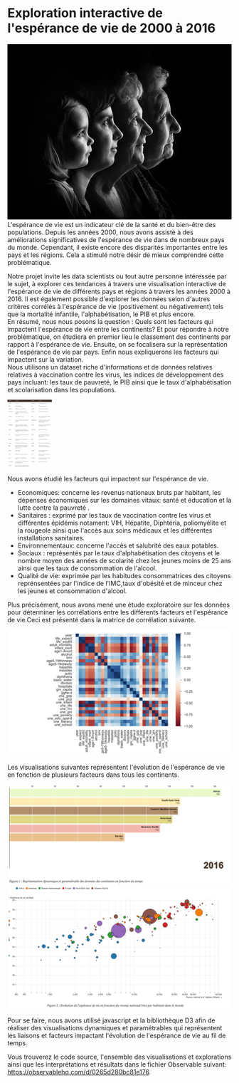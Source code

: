 <h1>Exploration interactive de l'espérance de vie de 2000 à 2016</h1>
<img src="lifetime_evolution.jpeg" width="512"/>
L'espérance de vie est un indicateur clé de la santé et du bien-être des populations. Depuis les années 2000, nous avons assisté à des améliorations significatives de l'espérance de vie dans de nombreux pays du monde. Cependant, il existe encore des disparités importantes entre les pays et les régions. Cela a stimulé notre désir de mieux comprendre cette problématique.

Notre projet invite les data scientists ou tout autre personne intéressée par le sujet, à explorer ces tendances à travers une visualisation interactive de l'espérance de vie de différents pays et régions à travers les années 2000 à 2016. Il est également possible d'explorer les données selon d'autres critères corrélés à l'espérance de vie (positivement ou négativement) tels que la mortalité infantile, l'alphabétisation, le PIB et plus encore. <br>
En résumé, nous nous posons la question : Quels sont les facteurs qui impactent l'espérance de vie entre les continents? Et pour répondre à notre problématique, on étudiera en premier lieu le classement des continents par rapport à l'espérance de vie. Ensuite, on se focalisera sur la représentation de l'espérance de vie par pays. Enfin nous expliquerons les facteurs qui impactent sur la variation. <br>
Nous utilisons un dataset riche d'informations et de données relatives relatives à vaccination contre les virus, les indices de développement des pays incluant: les taux de pauvreté, le PIB ainsi que le taux d'alphabétisation et scolarisation dans les populations.<br>

<img src="columns_description2.png" width="100"/><br>
<img src="columns_description.png" width="100"/><br>

Nous avons étudié les facteurs qui impactent sur l'espérance de vie.<br>
<ul>
  <li>
    Economiques: concerne les revenus nationaux bruts par habitant, les dépenses économiques sur les domaines vitaux: santé et éducation et la lutte contre la pauvreté .</li>
  <li>  Sanitaires : exprimé par les taux de vaccination contre les virus et différentes épidémis notament: VIH, Hépatite, Diphtéria, poliomyélite et la rougeole ainsi que l'accès aux soins médicaux et les différentes installations sanitaires.</li>
  <li>  Environnementaux: concerne l'accès et salubrité des eaux potables.</li>
  <li>  Sociaux : représentés par le taux d'alphabétisation des citoyens et le nombre moyen des années de scolarité chez les jeunes moins de 25 ans ainsi que les taux de consommation de l'alcool.</li>
   <li> Qualité de vie: exprimée par les habitudes consommatrices des citoyens reprénsentées par l'indice de l'IMC,taux d'obésité et de minceur chez les jeunes et consommation d'alcool.
</li>
</ul>

Plus précisément, nous avons mené une étude exploratoire sur les données pour déterminer les corrélations entre les différents facteurs et l'espérance de vie.Ceci est présenté dans la matrice de corrélation suivante. <br>

<img src="heatmap.png" width="512"/> <br>

Les visualisations suivantes représentent l'évolution de l'espérance de vie en fonction de plusieurs facteurs dans tous les continents.<br>

<img src="figure1-viz.PNG" width="512"/> <br>
<img src="figure2-viz.PNG" width="512"/> <br>

Pour se faire, nous avons utilisé javascript et la bibliothèque D3 afin de réaliser des visualisations dynamiques et paramétrables qui représentent les liaisons et facteurs impactant l'évolution de l'espérance de vie au fil de temps. <br>

Vous trouverez le code source, l'ensemble des visualisations et explorations ainsi que les interprétations et résultats dans le fichier Observable suivant: https://observablehq.com/d/0265d280bc81e176

